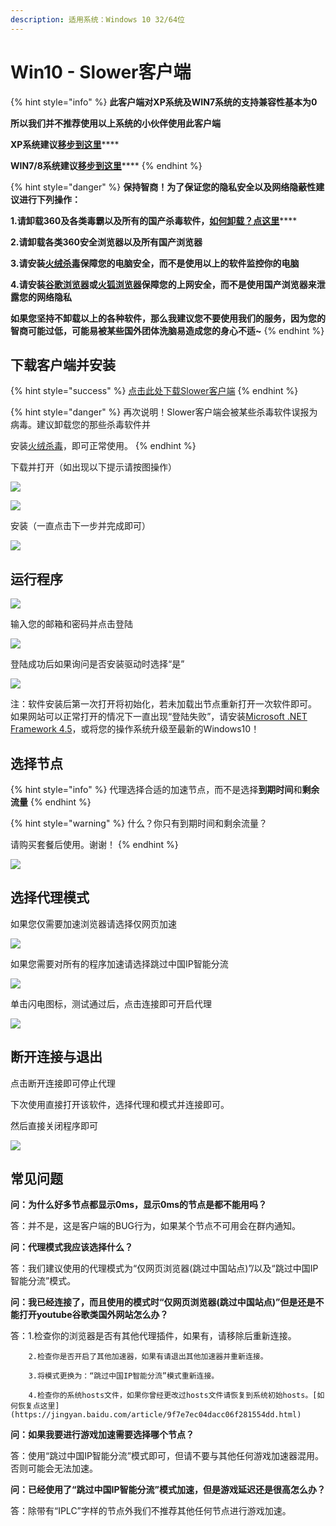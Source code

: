 ```yaml
---
description: 适用系统：Windows 10 32/64位
---
```


# Win10 - Slower客户端

{% hint style="info" %}
**此客户端对XP系统及WIN7系统的支持兼容性基本为0**

**所以我们并不推荐使用以上系统的小伙伴使用此客户端**

**XP系统建议**[**移步到这里**](windows-quan-jian-rong.md)\*\*\*\*

**WIN7/8系统建议**[**移步到这里**](win7-8-10-sstap.md)\*\*\*\*
{% endhint %}

{% hint style="danger" %}
**保持智商！为了保证您的隐私安全以及网络隐蔽性建议进行下列操作：**

**1.请卸载360及各类毒霸以及所有的国产杀毒软件，**[**如何卸载？点这里**](https://jingyan.baidu.com/article/4d58d5411fe5d99dd4e9c09b.html)\*\*\*\*

**2.请卸载各类360安全浏览器以及所有国产浏览器**

**3.请安装**[**火绒杀毒**](https://www.huorong.cn/)**保障您的电脑安全，而不是使用以上的软件监控你的电脑**

**4.请安装**[**谷歌浏览器**](https://www.google.com/intl/zh-CN/chrome/)**或**[**火狐浏览器**](http://www.firefox.com.cn/)**保障您的上网安全，而不是使用国产浏览器来泄露您的网络隐私**

**如果您坚持不卸载以上的各种软件，那么我建议您不要使用我们的服务，因为您的智商可能过低，可能易被某些国外团体洗脑易造成您的身心不适~**
{% endhint %}

## 下载客户端并安装

{% hint style="success" %}
[点击此处下载Slower客户端](https://slower.lanzous.com/i9nivta)
{% endhint %}

{% hint style="danger" %}
再次说明！Slower客户端会被某些杀毒软件误报为病毒。建议卸载您的那些杀毒软件并

安装[火绒杀毒](https://www.huorong.cn/person5.html)，即可正常使用。
{% endhint %}

下载并打开（如出现以下提示请按图操作）

![](https://cdn.slowerssr.top/docs/PC/ia_100000000389.png)

![](https://cdn.slowerssr.top/docs/PC/ia_100000000391.png)

安装（一直点击下一步并完成即可）

![](https://cdn.slowerssr.top/docs/PC/ia_100000000392.png)

## 运行程序

![](https://cdn.slowerssr.top/docs/PC/ia_100000000394.png)

输入您的邮箱和密码并点击登陆

![](https://cdn.slowerssr.top/docs/PC/ia_100000000395.png)

登陆成功后如果询问是否安装驱动时选择“是”

![](https://cdn.slowerssr.top/docs/PC/ia_100000000387.png)

注：软件安装后第一次打开将初始化，若未加载出节点重新打开一次软件即可。  
如果网站可以正常打开的情况下一直出现“登陆失败”，请安装[Microsoft .NET Framework 4.5](https://www.microsoft.com/zh-CN/download/details.aspx?id=30653)，或将您的操作系统升级至最新的Windows10！

## **选择节点**

{% hint style="info" %}
代理选择合适的加速节点，而不是选择**到期时间**和**剩余流量**
{% endhint %}

{% hint style="warning" %}
什么？你只有到期时间和剩余流量？

请购买套餐后使用。谢谢！
{% endhint %}

![](https://cdn.slowerssr.top/docs/PC/ia_100000000396.png)

## **选择代理模式**

如果您仅需要加速浏览器请选择仅网页加速

![](https://cdn.slowerssr.top/docs/PC/ia_100000000388.png)

如果您需要对所有的程序加速请选择跳过中国IP智能分流

![](https://cdn.slowerssr.top/docs/PC/ia_100000000390.png)

单击闪电图标，测试通过后，点击连接即可开启代理

![](https://cdn.slowerssr.top/docs/PC/ia_100000000396.png)

## **断开连接与退出**

点击断开连接即可停止代理

下次使用直接打开该软件，选择代理和模式并连接即可。

然后直接关闭程序即可

![](https://cdn.slowerssr.top/docs/PC/ia_100000000397.png)

## 常见问题

**问：为什么好多节点都显示0ms，显示0ms的节点是都不能用吗？**

答：并不是，这是客户端的BUG行为，如果某个节点不可用会在群内通知。

**问：代理模式我应该选择什么？**

答：我们建议使用的代理模式为“仅网页浏览器\(跳过中国站点\)”/以及“跳过中国IP智能分流”模式。

**问：我已经连接了，而且使用的模式时“仅网页浏览器\(跳过中国站点\)”但是还是不能打开youtube谷歌类国外网站怎么办？**

答：1.检查你的浏览器是否有其他代理插件，如果有，请移除后重新连接。

        2.检查你是否开启了其他加速器，如果有请退出其他加速器并重新连接。

        3.将模式更换为：“跳过中国IP智能分流”模式重新连接。

        4.检查你的系统hosts文件，如果你曾经更改过hosts文件请恢复到系统初始hosts。[如何恢复点这里](https://jingyan.baidu.com/article/9f7e7ec04dacc06f281554dd.html)

**问：如果我要进行游戏加速需要选择哪个节点？**

答：使用“跳过中国IP智能分流”模式即可，但请不要与其他任何游戏加速器混用。否则可能会无法加速。

**问：已经使用了“跳过中国IP智能分流”模式加速，但是游戏延迟还是很高怎么办？**

答：除带有“IPLC”字样的节点外我们不推荐其他任何节点进行游戏加速。


